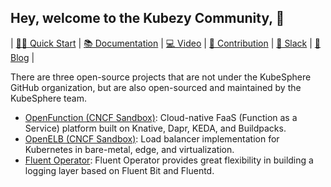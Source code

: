 ## Hey, welcome to the Kubezy Community, 👋

|  [👩‍💻 Quick Start](https://github.com/kubesphere/kubesphere#installation) | [📚 Documentation](https://kubesphere.io/docs/) | [💻 Video](https://www.youtube.com/channel/UCyTdUQUYjf7XLjxECx63Hpw) | [🙋‍ Contribution](https://kubesphere.io/contribution/) | [🙌 Slack](https://join.slack.com/t/kubesphere/shared_invite/enQtNTE3MDIxNzUxNzQ0LTZkNTdkYWNiYTVkMTM5ZThhODY1MjAyZmVlYWEwZmQ3ODQ1NmM1MGVkNWEzZTRhNzk0MzM5MmY4NDc3ZWVhMjE) | [👀 Blog](https://kubesphere.io/blogs/) |

There are three open-source projects that are not under the KubeSphere GitHub organization, but are also open-sourced and maintained by the KubeSphere team.

- [OpenFunction (CNCF Sandbox)](https://github.com/OpenFunction/OpenFunction): Cloud-native FaaS (Function as a Service) platform built on Knative, Dapr, KEDA, and Buildpacks.
- [OpenELB (CNCF Sandbox)](https://github.com/openelb/openelb): Load balancer implementation for Kubernetes in bare-metal, edge, and virtualization.
- [Fluent Operator](https://github.com/fluent/fluent-operator): Fluent Operator provides great flexibility in building a logging layer based on Fluent Bit and Fluentd.
